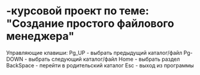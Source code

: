 # -курсовой проект по теме: "Создание простого файлового менеджера"

Управляющие клавиши:
  Pg_UP - выбрать предыдущий каталог/файл
  Pg-DOWN - выбрать следующий каталог/файл
  Home - выбрать раздел
  BackSpace - перейти в родительский каталог
  Esc - выход из программы
